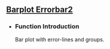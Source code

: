 ## [Barplot Errorbar2](/basic/barplot-errorbar2)

- ### Function Introduction

    Bar plot with error-lines and groups.
